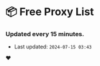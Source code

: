 # :package: Free Proxy List
### Updated every 15 minutes.

- Last updated: `2024-07-15 03:43`

:heart:

